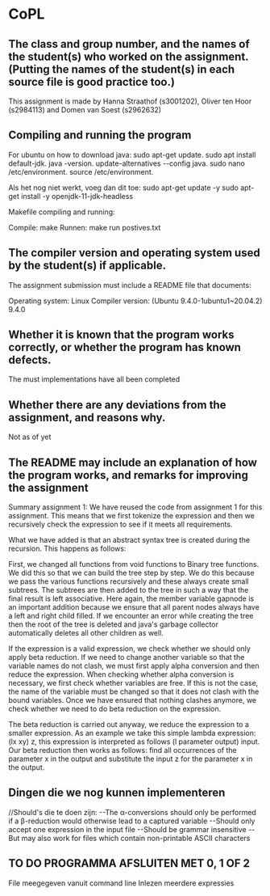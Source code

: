 # CoPL

## The class and group number, and the names of the student(s) who worked on the assignment. (Putting the names of the student(s) in each source file is good practice too.)
This assignment is made by Hanna Straathof (s3001202), Oliver ten Hoor (s2984113) and Domen van Soest (s2962632)

## Compiling and running the program
For ubuntu on how to download java:
sudo apt-get update.
sudo apt install default-jdk.
java -version.
update-alternatives --config java.
sudo nano /etc/environment.
source /etc/environment.

Als het nog niet werkt, voeg dan dit toe:
sudo apt-get update -y
sudo apt-get install -y openjdk-11-jdk-headless


Makefile compiling and running:

Compile: make
Runnen: make run postives.txt

## The compiler version and operating system used by the student(s) if applicable.
The assignment submission must include a README file that documents:

Operating system: Linux
Compiler version: (Ubuntu 9.4.0-1ubuntu1~20.04.2) 9.4.0

## Whether it is known that the program works correctly, or whether the program has known defects.
The must implementations have all been completed

## Whether there are any deviations from the assignment, and reasons why.
Not as of yet

## The README may include an explanation of how the program works, and remarks for improving the assignment

Summary assignment 1:
We have reused the code from assignment 1 for this assignment. This means that we first tokenize the expression and then we recursively check the expression to see if it meets all requirements.

What we have added is that an abstract syntax tree is created during the recursion. This happens as follows:

First, we changed all functions from void functions to Binary tree functions. We did this so that we can build the tree step by step. We do this because we pass the various functions recursively and these always create small subtrees. The subtrees are then added to the tree in such a way that the final result is left associative. Here again, the member variable gapnode is an important addition because we ensure that all parent nodes always have a left and right child filled.
If we encounter an error while creating the tree then the root of the tree is deleted and java's garbage collector automatically deletes all other children as well.

If the expression is a valid expression, we check whether we should only apply beta reduction. If we need to change another variable so that the variable names do not clash, we must first apply alpha conversion and then reduce the expression. When checking whether alpha conversion is necessary, we first check whether variables are free. If this is not the case, the name of the variable must be changed so that it does not clash with the bound variables. Once we have ensured that nothing clashes anymore, we check whether we need to do beta reduction on the expression.

The beta reduction is carried out anyway, we reduce the expression to a smaller expression. As an example we take this simple lambda expression: (lx xy) z, this expression is interpreted as follows (l parameter output) input. Our beta reduction then works as follows: find all occurrences of the parameter x in the output and substitute the input z for the parameter x in the output.

## Dingen die we nog kunnen implementeren


//Should's die te doen zijn:
--The α-conversions should only be performed if a β-reduction would otherwise lead to a captured variable
--Should only accept one expression in the input file
--Should be grammar insensitive
--But may also work for files which contain non-printable ASCII characters

## TO DO PROGRAMMA AFSLUITEN MET 0, 1 OF 2

File meegegeven vanuit command line
Inlezen meerdere expressies


